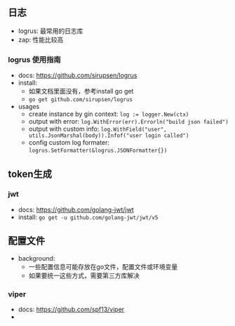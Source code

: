 
## 日志
- logrus: 最常用的日志库
- zap: 性能比较高

### logrus 使用指南
- docs: https://github.com/sirupsen/logrus
- install:
  - 如果文档里面没有，参考install go get
  - `go get github.com/sirupsen/logrus`
- usages
  - create instance by gin context: `log := logger.New(ctx)`
  - output with error: `log.WithError(err).Errorln("build json failed")`
  - output with custom info: `log.WithField("user", utils.JsonMarshal(body)).Infof("user login called")`
  - config custom log formater: `logrus.SetFormatter(&logrus.JSONFormatter{})`

## token生成

### jwt
- docs: https://github.com/golang-jwt/jwt
- install: `go get -u github.com/golang-jwt/jwt/v5`

## 配置文件
- background: 
  - 一些配置信息可能存放在go文件，配置文件或环境变量
  - 如果要统一这些方式，需要第三方库解决

### viper
- docs: https://github.com/spf13/viper
- 
